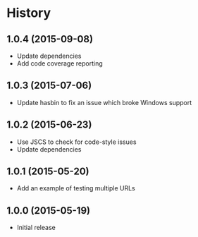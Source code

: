 
# History

## 1.0.4 (2015-09-08)

  * Update dependencies
  * Add code coverage reporting

## 1.0.3 (2015-07-06)

  * Update hasbin to fix an issue which broke Windows support

## 1.0.2 (2015-06-23)

  * Use JSCS to check for code-style issues
  * Update dependencies

## 1.0.1 (2015-05-20)

  * Add an example of testing multiple URLs

## 1.0.0 (2015-05-19)

  * Initial release
